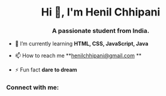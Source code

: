 <h1 align="center">Hi 👋, I'm Henil Chhipani</h1>
<h3 align="center">A passionate student from India.</h3>

- 🌱 I’m currently learning **HTML, CSS, JavaScript, Java**

- 📫 How to reach me **henilchhipani@gmail.com **

- ⚡ Fun fact **dare to dream**

<h3 align="left">Connect with me:</h3>
<a href="https://www.linkedin.com/in/henil-chhipani/"><omg src="https://encrypted-tbn0.gstatic.com/images?q=tbn:ANd9GcQa-ibQB7nzHzZ3gEGG1NC-12qMZCYqn85ci8br5tbqj4cvZHdrl6JXQQXkMW0LdoUMggw&usqp=CAU"></a>
<a href="https://www.facebook.com/hj.chhipani/"><omg src="https://cdn1.iconfinder.com/data/icons/social-media-rounded-corners/512/Rounded_Facebook_svg-512.png"></a>
<!--
**Henil-chhipani/Henil-chhipani** is a ✨ _special_ ✨ repository because its `README.md` (this file) appears on your GitHub profile.

Here are some ideas to get you started:

- 🔭 I’m currently working on ...
- 🌱 I’m currently learning ...
- 👯 I’m looking to collaborate on ...
- 🤔 I’m looking for help with ...
- 💬 Ask me about ...
- 📫 How to reach me: ...
- 😄 Pronouns: ...
- ⚡ Fun fact: ...
-->
